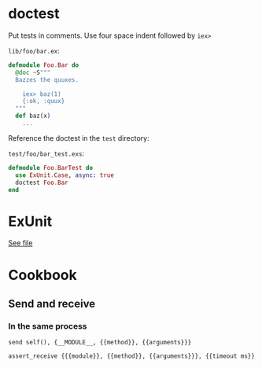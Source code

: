 # doctest

Put tests in comments.
Use four space indent followed by `iex>`

`lib/foo/bar.ex`:

```elixir
defmodule Foo.Bar do
  @doc ~S"""
  Bazzes the quuxes.

    iex> baz(1)
    {:ok, :quux}
  """
  def baz(x)
    ...
```

Reference the doctest in the `test` directory:

`test/foo/bar_test.exs`:

```elixir
defmodule Foo.BarTest do
  use ExUnit.Case, async: true
  doctest Foo.Bar
end
```

# ExUnit

[See file](standard-library/ex_unit.md)

# Cookbook

## Send and receive

### In the same process

```
send self(), {__MODULE__, {{method}}, {{arguments}}}
```

```
assert_receive {{{module}}, {{method}}, {{arguments}}}, {{timeout ms}}
```

